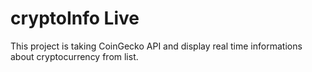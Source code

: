 # cryptoInfo Live

This project is taking CoinGecko API and display real time informations about cryptocurrency from list.

 
